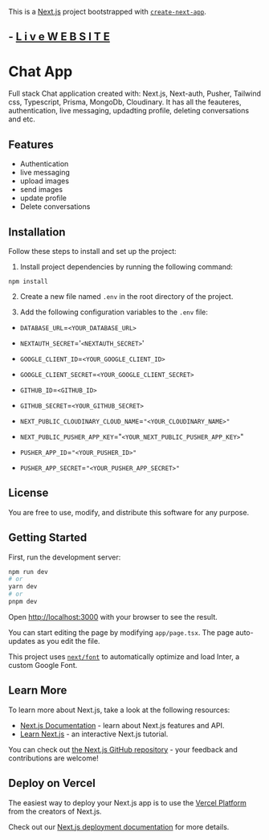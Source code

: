 This is a [Next.js](https://nextjs.org/) project bootstrapped with [`create-next-app`](https://github.com/vercel/next.js/tree/canary/packages/create-next-app).

##  - <a href=' https://next-app-luka0009.vercel.app'> L i v e  W E B S I T E </a>

# Chat App

Full stack Chat application created with: Next.js, Next-auth, Pusher, Tailwind css, Typescript, Prisma, MongoDb, Cloudinary. It has all the feauteres, authentication, live messaging, updadting profile, deleting conversations and etc.

## Features

- Authentication
- live messaging
- upload images
- send images
- update profile
- Delete conversations

## Installation

Follow these steps to install and set up the project:

1. Install project dependencies by running the following command:

`npm install`

2. Create a new file named `.env` in the root directory of the project.

3. Add the following configuration variables to the `.env` file:

- `DATABASE_URL`=`<YOUR_DATABASE_URL>`
- `NEXTAUTH_SECRET`='`<NEXTAUTH_SECRET>`'

- `GOOGLE_CLIENT_ID`=`<YOUR_GOOGLE_CLIENT_ID>`
- `GOOGLE_CLIENT_SECRET`=`<YOUR_GOOGLE_CLIENT_SECRET>`

- `GITHUB_ID`=`<GITHUB_ID>`
- `GITHUB_SECRET`=`<YOUR_GITHUB_SECRET>`

- `NEXT_PUBLIC_CLOUDINARY_CLOUD_NAME`=`"<YOUR_CLOUDINARY_NAME>"`

- `NEXT_PUBLIC_PUSHER_APP_KEY`="`<YOUR_NEXT_PUBLIC_PUSHER_APP_KEY>`"
- `PUSHER_APP_ID`=`"<YOUR_PUSHER_ID>"`
- `PUSHER_APP_SECRET`=`"<YOUR_PUSHER_APP_SECRET>"`

## License

You are free to use, modify, and distribute this software for any purpose.

## Getting Started

First, run the development server:

```bash
npm run dev
# or
yarn dev
# or
pnpm dev
```

Open [http://localhost:3000](http://localhost:3000) with your browser to see the result.

You can start editing the page by modifying `app/page.tsx`. The page auto-updates as you edit the file.

This project uses [`next/font`](https://nextjs.org/docs/basic-features/font-optimization) to automatically optimize and load Inter, a custom Google Font.

## Learn More

To learn more about Next.js, take a look at the following resources:

- [Next.js Documentation](https://nextjs.org/docs) - learn about Next.js features and API.
- [Learn Next.js](https://nextjs.org/learn) - an interactive Next.js tutorial.

You can check out [the Next.js GitHub repository](https://github.com/vercel/next.js/) - your feedback and contributions are welcome!

## Deploy on Vercel

The easiest way to deploy your Next.js app is to use the [Vercel Platform](https://vercel.com/new?utm_medium=default-template&filter=next.js&utm_source=create-next-app&utm_campaign=create-next-app-readme) from the creators of Next.js.

Check out our [Next.js deployment documentation](https://nextjs.org/docs/deployment) for more details.
